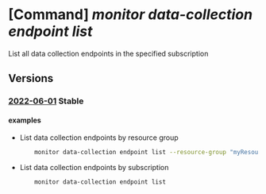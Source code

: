 # [Command] _monitor data-collection endpoint list_

List all data collection endpoints in the specified subscription

## Versions

### [2022-06-01](/Resources/mgmt-plane/L3N1YnNjcmlwdGlvbnMve30vcHJvdmlkZXJzL21pY3Jvc29mdC5pbnNpZ2h0cy9kYXRhY29sbGVjdGlvbmVuZHBvaW50cw==/2022-06-01.xml) **Stable**

<!-- mgmt-plane /subscriptions/{}/providers/microsoft.insights/datacollectionendpoints 2022-06-01 -->
<!-- mgmt-plane /subscriptions/{}/resourcegroups/{}/providers/microsoft.insights/datacollectionendpoints 2022-06-01 -->

#### examples

- List data collection endpoints by resource group
    ```bash
        monitor data-collection endpoint list --resource-group "myResourceGroup"
    ```

- List data collection endpoints by subscription
    ```bash
        monitor data-collection endpoint list
    ```
